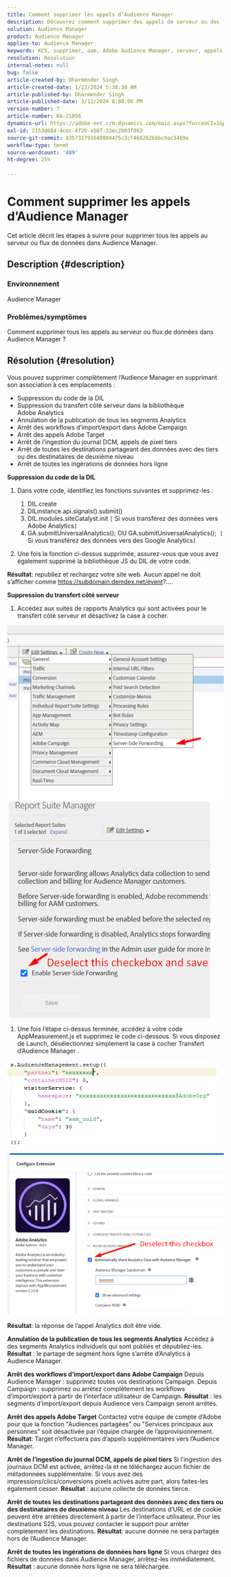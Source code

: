 ```yaml
---
title: Comment supprimer les appels d’Audience Manager
description: Découvrez comment supprimer des appels de serveur ou des flux de données dans les appels d’Audience Manager.
solution: Audience Manager
product: Audience Manager
applies-to: Audience Manager
keywords: KCS, supprimer, aam, Adobe Audience Manager, serveur, appels, appels au serveur, comment
resolution: Resolution
internal-notes: null
bug: false
article-created-by: Dharmender Singh
article-created-date: 1/22/2024 5:38:30 AM
article-published-by: Dharmender Singh
article-published-date: 3/12/2024 8:08:06 PM
version-number: 7
article-number: KA-21056
dynamics-url: https://adobe-ent.crm.dynamics.com/main.aspx?forceUCI=1&pagetype=entityrecord&etn=knowledgearticle&id=42a4f075-e8b8-ee11-a569-6045bd006149
exl-id: 2153d684-4cec-4f2b-a507-33ec2b93f863
source-git-commit: 835732791640004475c3cf468262bbbc9ac34b9e
workflow-type: tm+mt
source-wordcount: '489'
ht-degree: 25%

---
```


# Comment supprimer les appels d’Audience Manager


Cet article décrit les étapes à suivre pour supprimer tous les appels au serveur ou flux de données dans Audience Manager.

## Description {#description}


### Environnement

Audience Manager

### Problèmes/symptômes

Comment supprimer tous les appels au serveur ou flux de données dans Audience Manager ?


## Résolution {#resolution}


Vous pouvez supprimer complètement l’Audience Manager en supprimant son association à ces emplacements :

- Suppression du code de la DIL
- Suppression du transfert côté serveur dans la bibliothèque Adobe Analytics
- Annulation de la publication de tous les segments Analytics
- Arrêt des workflows d’import/export dans Adobe Campaign
- Arrêt des appels Adobe Target
- Arrêt de l’ingestion du journal DCM, appels de pixel tiers
- Arrêt de toutes les destinations partageant des données avec des tiers ou des destinataires de deuxième niveau
- Arrêt de toutes les ingérations de données hors ligne




<b>Suppression du code de la DIL</b>

1. Dans votre code, identifiez les fonctions suivantes et supprimez-les :

   1. DIL.create
   2. DILinstance.api.signals().submit()
   3. DIL.modules.siteCatalyst.init `[` Si vous transférez des données vers Adobe Analytics`]`
   4. GA.submitUniversalAnalytics(); OU GA.submitUniversalAnalytics();  `[` Si vous transférez des données vers des Google Analytics`]`
2. Une fois la fonction ci-dessus supprimée, assurez-vous que vous avez également supprimé la bibliothèque JS du DIL de votre code.


<b>Résultat</b>: republiez et rechargez votre site web. Aucun appel ne doit s’afficher comme https://subdomain.demdex.net/event?....



<b>Suppression du transfert côté serveur</b>

1. Accédez aux suites de rapports Analytics qui sont activées pour le transfert côté serveur et désactivez la case à cocher.


![](assets/8a6b5fd5-676c-ed11-9562-6045bd006239.png) ![](assets/8d6b5fd5-676c-ed11-9562-6045bd006239.png)

1. Une fois l’étape ci-dessus terminée, accédez à votre code AppMeasurement.js et supprimez le code ci-dessous. Si vous disposez de Launch, désélectionnez simplement la case à cocher Transfert d’Audience Manager .


![](assets/8c6b5fd5-676c-ed11-9562-6045bd006239.png)             ![](assets/8b6b5fd5-676c-ed11-9562-6045bd006239.png)

<b>Résultat</b>: la réponse de l’appel Analytics doit être vide.

<b>Annulation de la publication de tous les segments Analytics</b>
Accédez à des segments Analytics individuels qui sont publiés et dépubliez-les.
<b>Résultat</b> : le partage de segment hors ligne s’arrête d’Analytics à Audience Manager.

<b>Arrêt des workflows d’import/export dans Adobe Campaign</b>
Depuis Audience Manager : supprimez toutes vos destinations Campaign.
Depuis Campaign : supprimez ou arrêtez complètement les workflows d’import/export à partir de l’interface utilisateur de Campaign.
<b>Résultat</b> : les segments d’import/export depuis Audience vers Campaign seront arrêtés.

<b>Arrêt des appels Adobe Target</b>
Contactez votre équipe de compte d’Adobe pour que la fonction &quot;Audiences partagées&quot; ou &quot;Services principaux aux personnes&quot; soit désactivée par l’équipe chargée de l’approvisionnement.
<b>Résultat</b>: Target n’effectuera pas d’appels supplémentaires vers l’Audience Manager.

<b>Arrêt de l’ingestion du journal DCM, appels de pixel tiers</b>
Si l’ingestion des journaux DCM est activée, arrêtez-la et ne téléchargez aucun fichier de métadonnées supplémentaire.
Si vous avez des impressions/clics/conversions pixels activés autre part, alors faites-les également cesser.
<b>Résultat</b> : aucune collecte de données tierce.

<b>Arrêt de toutes les destinations partageant des données avec des tiers ou des destinataires de deuxième niveau</b>
Les destinations d’URL et de cookie peuvent être arrêtées directement à partir de l’interface utilisateur.
Pour les destinations S2S, vous pouvez contacter le support pour arrêter complètement les destinations.
<b>Résultat</b>: aucune donnée ne sera partagée hors de l’Audience Manager.

<b>Arrêt de toutes les ingérations de données hors ligne</b>
Si vous chargez des fichiers de données dans Audience Manager, arrêtez-les immédiatement.
<b>Résultat</b> : aucune donnée hors ligne ne sera téléchargée.
